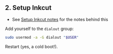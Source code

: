## 2. Setup Inkcut

- See [Setup Inkcut notes](setup_inkcut_notes.md) for the notes behind this

Add yourself to the `dialout` group:

```bash
sudo usermod -a -G dialout "$USER"
```

Restart (yes, a cold boot!).
